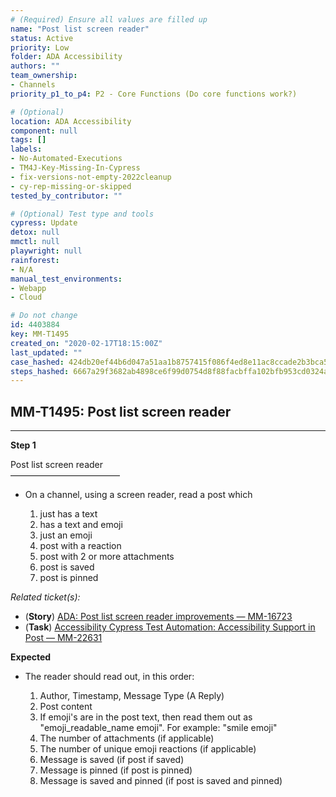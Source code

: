 ```yaml
---
# (Required) Ensure all values are filled up
name: "Post list screen reader"
status: Active
priority: Low
folder: ADA Accessibility
authors: ""
team_ownership: 
- Channels
priority_p1_to_p4: P2 - Core Functions (Do core functions work?)

# (Optional)
location: ADA Accessibility
component: null
tags: []
labels: 
- No-Automated-Executions
- TM4J-Key-Missing-In-Cypress
- fix-versions-not-empty-2022cleanup
- cy-rep-missing-or-skipped
tested_by_contributor: ""

# (Optional) Test type and tools
cypress: Update
detox: null
mmctl: null
playwright: null
rainforest: 
- N/A
manual_test_environments:
- Webapp
- Cloud

# Do not change
id: 4403884
key: MM-T1495
created_on: "2020-02-17T18:15:00Z"
last_updated: ""
case_hashed: 424db20ef44b6d047a51aa1b8757415f086f4ed8e11ac8ccade2b3bca5cad80a781ea71756afe0a2a4f3c9401007e657
steps_hashed: 6667a29f3682ab4898ce6f99d0754d8f88facbffa102bfb953cd0324aab09798575d8b7cea877100001e56d5e7c85445
---
```


<!-- (Auto-generated) Based on frontmatter's "key" and "name" -->

## MM-T1495: Post list screen reader

---

**Step 1**

Post list screen reader\
–––––––––––––––––––––––––

- On a channel, using a screen reader, read a post which

  1. just has a text
  2. has a text and emoji
  3. just an emoji
  4. post with a reaction
  5. post with 2 or more attachments
  6. post is saved
  7. post is pinned

_Related ticket(s):_

- (**Story**) [ADA: Post list screen reader improvements — MM-16723](https://mattermost.atlassian.net/browse/MM-16723)
- (**Task**) [Accessibility Cypress Test Automation: Accessibility Support in Post — MM-22631](https://mattermost.atlassian.net/browse/MM-22631)

**Expected**

- The reader should read out, in this order:

  1. Author, Timestamp, Message Type (A Reply)
  2. Post content
  3. If emoji's are in the post text, then read them out as "emoji\_readable\_name emoji". For example: "smile emoji"
  4. The number of attachments (if applicable)
  5. The number of unique emoji reactions (if applicable)
  6. Message is saved (if post if saved)
  7. Message is pinned (if post is pinned)
  8. Message is saved and pinned (if post is saved and pinned)
